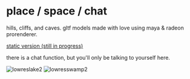 # place / space / chat

hills, cliffs, and caves. gltf models made with love using maya & radeon prorenderer. 


[static version (still in progress)](https://c55h72.github.io/chat-world/www/index.html)


there is a chat function, but you'll only be talking to yourself here.

![lowreslake2](https://user-images.githubusercontent.com/78498406/112242625-3cade600-8c1a-11eb-9602-683fe761ba93.jpg)
![lowresswamp2](https://user-images.githubusercontent.com/78498406/112242693-5cdda500-8c1a-11eb-8746-44b63027662c.jpg)



